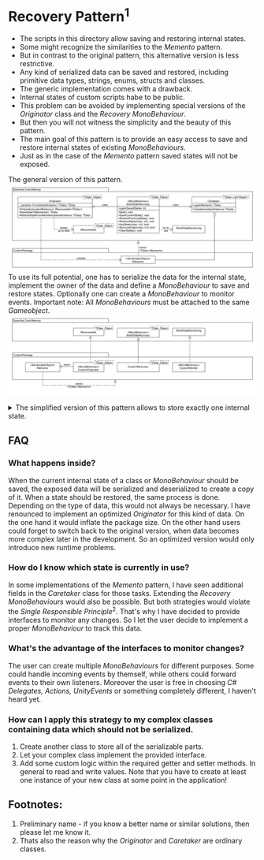 # Recovery Pattern<sup>1</sup>

* The scripts in this directory allow saving and restoring internal states.
* Some might recognize the similarities to the <i>Memento</i> pattern.
* But in contrast to the original pattern, this alternative version is less restrictive.
* Any kind of serialized data can be saved and restored, including primitive data types, strings, enums, structs and classes.
* The generic implementation comes with a drawback.
* Internal states of custom scripts habe to be public.
* This problem can be avoided by implementing special versions of the <i>Originator</i> class and the <i>Recovery MonoBehaviour</i>.
* But then you will not witness the simplicity and the beauty of this pattern.
* The main goal of this pattern is to provide an easy access to save and restore internal states of existing <i>MonoBehaviours</i>.
* Just as in the case of the <i>Memento</i> pattern saved states will not be exposed.

The general version of this pattern.
![Image of Recovery Pattern](https://github.com/lars-wobus/unity-essential-core/blob/master/resources/custom-memento-pattern/multi-state-recovery-1.png)
To use its full potential, one has to serialize the data for the internal state, implement the owner of the data and 
define a <i>MonoBehaviour</i> to save and restore states. Optionally one can create a <i>MonoBehaviour</i> to monitor events. 
Important note: All <i>MonoBehaviours</i> must be attached to the same <i>Gameobject</i>.
![Image describes which interfaces and MonoBehaviours must be used for the general version of the Recovery Pattern](https://github.com/lars-wobus/unity-essential-core/blob/master/resources/custom-memento-pattern/multi-state-recovery-2.png)

<details>
<summary>The simplified version of this pattern allows to store exactly one internal state.</summary>
<img src="https://github.com/lars-wobus/unity-essential-core/blob/master/resources/custom-memento-pattern/single-state-recovery-1.png" 
     alt="Image of simplified version of Recovery Pattern">
To use this version, one has to implement a similar interface and replace a parent class.
  <img src="https://github.com/lars-wobus/unity-essential-core/blob/master/resources/custom-memento-pattern/single-state-recovery-2.png" 
     alt="Image describes which interfaces and MonoBehaviours must be used for the simplified version of the Recovery Pattern">
</details>

## FAQ
### What happens inside?
When the current internal state of a class or <i>MonoBehaviour</i> should be saved, the exposed data will be serialized and deserialized to create a copy of it. When a state should be restored, the same process is done. Depending on the type of data, this would not always be necessary. I have renounced to implement an optimized <i>Originator</i> for this kind of data. On the one hand it would inflate the package size. On the other hand users could forget to switch back to the original version, when data becomes more complex later in the development. So an optimized version would only introduce new runtime problems.
### How do I know which state is currently in use?
In some implementations of the <i>Memento</i> pattern, I have seen additional fields in the <i>Caretaker</i> class for those tasks. Extending the <i>Recovery MonoBehaviours</i> would also be possible. But both strategies would violate the <i>Single Responsible Principle</i><sup>2</sup>. That's why I have decided to provide interfaces to monitor any changes. So I let the user decide to implement a proper <i>MonoBehaviour</i> to track this data. 
### What's the advantage of the interfaces to monitor changes?
The user can create multiple <i>MonoBehaviours</i> for different purposes. Some could handle incoming events by themself, while others could forward events to their own listeners. Moreover the user is free in choosing <i>C# Delegates, Actions, UnityEvents</i> or something completely different, I haven't heard yet.
### How can I apply this strategy to my complex classes containing data which should not be serialized.
1) Create another class to store all of the serializable parts.
2) Let your complex class implement the provided interface.
3) Add some custom logic within the required getter and setter methods. In general to read and write values. Note that you have to create at least one instance of your new class at some point in the application!

## Footnotes:
1) Preliminary name - if you know a better name or similar solutions, then please let me know it.
2) Thats also the reason why the <i>Originator</i> and <i>Caretaker</i> are ordinary classes.
